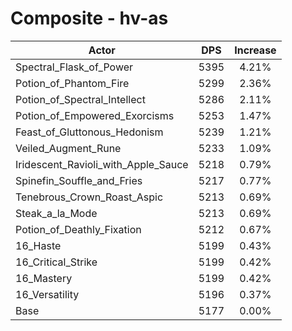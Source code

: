 # Composite - hv-as
| Actor | DPS | Increase |
|---|:---:|:---:|
|Spectral_Flask_of_Power|5395|4.21%|
|Potion_of_Phantom_Fire|5299|2.36%|
|Potion_of_Spectral_Intellect|5286|2.11%|
|Potion_of_Empowered_Exorcisms|5253|1.47%|
|Feast_of_Gluttonous_Hedonism|5239|1.21%|
|Veiled_Augment_Rune|5233|1.09%|
|Iridescent_Ravioli_with_Apple_Sauce|5218|0.79%|
|Spinefin_Souffle_and_Fries|5217|0.77%|
|Tenebrous_Crown_Roast_Aspic|5213|0.69%|
|Steak_a_la_Mode|5213|0.69%|
|Potion_of_Deathly_Fixation|5212|0.67%|
|16_Haste|5199|0.43%|
|16_Critical_Strike|5199|0.42%|
|16_Mastery|5199|0.42%|
|16_Versatility|5196|0.37%|
|Base|5177|0.00%|
